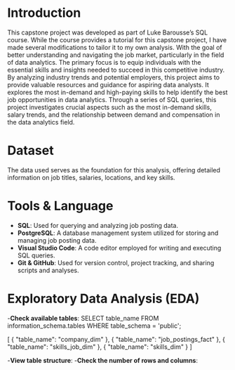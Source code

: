 # Introduction
This capstone project was developed as part of Luke Barousse’s SQL course. While the course provides a tutorial for this capstone project, I have made several modifications to tailor it to my own analysis. With the goal of better understanding and navigating the job market, particularly in the field of data analytics. The primary focus is to equip individuals with the essential skills and insights needed to succeed in this competitive industry. By analyzing industry trends and potential employers, this project aims to provide valuable resources and guidance for aspiring data analysts.  It explores the most in-demand and high-paying skills to help identify the best job opportunities in data analytics. Through a series of SQL queries, this project investigates crucial aspects such as the most in-demand skills, salary trends, and the relationship between demand and compensation in the data analytics field. <br /> 
# Dataset
The data used serves as the foundation for this analysis, offering detailed information on job titles, salaries, locations, and key skills. 
# Tools & Language 
- **SQL**: Used for querying and analyzing job posting data.  
- **PostgreSQL**: A database management system utilized for storing and managing job posting data.  
- **Visual Studio Code**: A code editor employed for writing and executing SQL queries.  
- **Git & GitHub**: Used for version control, project tracking, and sharing scripts and analyses.
# Exploratory Data Analysis (EDA)  
-**Check available tables**:
SELECT table_name 
FROM information_schema.tables 
WHERE table_schema = 'public';

[
  {
    "table_name": "company_dim"
  },
  {
    "table_name": "job_postings_fact"
  },
  {
    "table_name": "skills_job_dim"
  },
  {
    "table_name": "skills_dim"
  }
]

-**View table structure**:
-**Check the number of rows and columns**:
